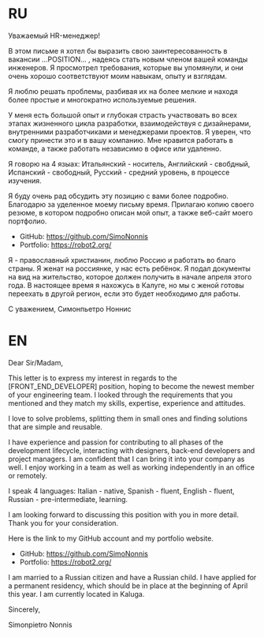 # RU

Уважаемый HR-менеджер!

В этом письме я хотел бы выразить свою заинтересованность в вакансии ...POSITION... , надеясь стать новым членом вашей команды инженеров. 
Я просмотрел требования, которые вы упомянули, и они очень хорошо соответствуют моим навыкам, опыту и взглядам.

Я люблю решать проблемы, разбивая их на более мелкие и находя более простые и многократно используемые решения.

У меня есть большой опыт и глубокая страсть участвовать во всех этапах жизненного цикла разработки, взаимодействуя с дизайнерами, внутренними разработчиками и менеджерами проектов. 
Я уверен, что смогу принести это и в вашу компанию. Мне нравится работать в команде, а также работать независимо в офисе или удаленно.

Я говорю на 4 языах:
Итальянский - носитель,
Английский - свобдный,
Испанский - свободный,
Русский - средний уровень, в процессе изучения. 

Я буду очень рад обсудить эту позицию с вами более подробно. Благодарю за уделенное моему письму время. 
Прилагаю копию своего резюме, в котором подробно описан мой опыт, а также веб-сайт моего портфолио.

* GitHub: https://github.com/SimoNonnis
* Portfolio: https://robot2.org/

Я - православный христианин, люблю Россию и работать во благо страны. 
Я женат на россиянке, у нас есть ребёнок. Я подал документы на вид на жительство, которое должен получить в начале апреля этого года.
В настоящее время я нахожусь в Калуге, но мы с женой готовы переехать в другой регион, если это будет необходимо для работы.

С уважением,
Симонпьетро Ноннис



# EN
Dear Sir/Madam,

This letter is to express my interest in regards to the [FRONT_END_DEVELOPER] position,
hoping to become the newest member of your engineering team.
I looked through the requirements that you mentioned and they match my skills, expertise, 
experience and attitudes. 

I love to solve problems, splitting them in small ones and finding solutions that are simple and reusable. 

I have experience and passion for contributing to all phases of the development lifecycle, 
interacting with designers, back-end developers and project managers. 
I am confident that I can bring it into your company as well.
I enjoy working in a team as well as working independently in an office or remotely.

I speak 4 languages:
Italian - native,
Spanish - fluent,
English - fluent,
Russian - pre-intermediate, learning.

I am looking forward to discussing this position with you in more detail. 
Thank you for your consideration.

Here is the link to my GitHub account and my portfolio website.

* GitHub:    https://github.com/SimoNonnis
* Portfolio: https://robot2.org/

I am married to a Russian citizen and have a Russian child. 
I have applied for a permanent residency, which should be in place at the beginning of April this year. 
I am currently located in Kaluga.

Sincerely,

Simonpietro Nonnis





